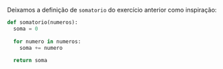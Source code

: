 Deixamos a definição de `somatorio` do exercício anterior como inspiração:

```python
def somatorio(numeros):
  soma = 0
 
  for numero in numeros:
	soma += numero
    
  return soma
```
